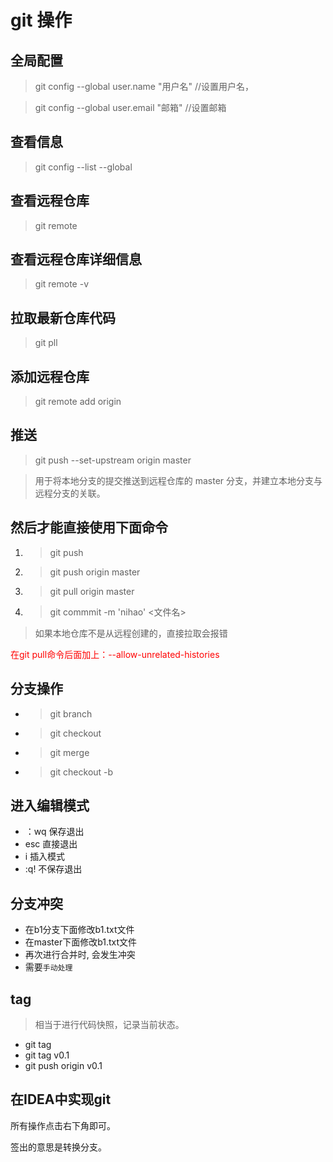 # git 操作


## 全局配置

 > git config --global user.name "用户名"   //设置用户名，
 
 > git config --global user.email "邮箱"   //设置邮箱

## 查看信息

 > git config --list --global


##  查看远程仓库
 > git remote

## 查看远程仓库详细信息
 > git remote -v

## 拉取最新仓库代码
 > git pll

## 添加远程仓库

 > git remote add origin <url>


## 推送

 > git push --set-upstream origin master

 > 用于将本地分支的提交推送到远程仓库的 master 分支，并建立本地分支与远程分支的关联。

## 然后才能直接使用下面命令 

1.  > git push
2.  > git push origin master
3.  > git pull origin master
4.  > git commmit -m 'nihao'  <文件名>

> 如果本地仓库不是从远程创建的，直接拉取会报错

<span style="color: red;">在git pull命令后面加上：--allow-unrelated-histories</span>


## 分支操作

* > git branch <name>
* > git checkout <name>
* > git merge <name>
* > git checkout -b <name>

## 进入编辑模式
- ：wq 保存退出
- esc  直接退出
- i    插入模式
- :q! 不保存退出

## 分支冲突

* 在b1分支下面修改b1.txt文件
* 在master下面修改b1.txt文件
* 再次进行合并时, 会发生冲突
* 需要`手动处理`

## tag

> 相当于进行代码快照，记录当前状态。

* git tag
* git tag v0.1
* git push origin v0.1


## 在IDEA中实现git

所有操作点击右下角即可。

签出的意思是转换分支。














